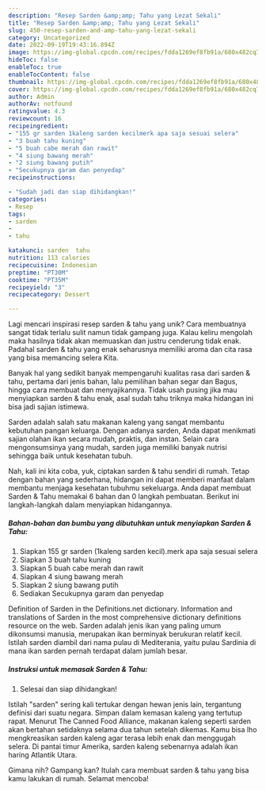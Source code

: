 ```yaml
---
description: "Resep Sarden &amp;amp; Tahu yang Lezat Sekali"
title: "Resep Sarden &amp;amp; Tahu yang Lezat Sekali"
slug: 450-resep-sarden-and-amp-tahu-yang-lezat-sekali
category: Uncategorized
date: 2022-09-19T19:43:16.894Z
image: https://img-global.cpcdn.com/recipes/fdda1269ef8fb91a/680x482cq70/sarden-tahu-foto-resep-utama.jpg
hideToc: false
enableToc: true
enableTocContent: false
thumbnail: https://img-global.cpcdn.com/recipes/fdda1269ef8fb91a/680x482cq70/sarden-tahu-foto-resep-utama.jpg
cover: https://img-global.cpcdn.com/recipes/fdda1269ef8fb91a/680x482cq70/sarden-tahu-foto-resep-utama.jpg
author: Admin
authorAv: notfound
ratingvalue: 4.3
reviewcount: 16
recipeingredient:
- "155 gr sarden 1kaleng sarden kecilmerk apa saja sesuai selera"
- "3 buah tahu kuning"
- "5 buah cabe merah dan rawit"
- "4 siung bawang merah"
- "2 siung bawang putih"
- "Secukupnya garam dan penyedap"
recipeinstructions:

- "Sudah jadi dan siap dihidangkan!"
categories:
- Resep
tags:
- sarden
- 
- tahu

katakunci: sarden  tahu 
nutrition: 113 calories
recipecuisine: Indonesian
preptime: "PT30M"
cooktime: "PT35M"
recipeyield: "3"
recipecategory: Dessert

---
```





Lagi mencari inspirasi resep sarden &amp; tahu yang unik? Cara membuatnya sangat tidak terlalu sulit namun tidak gampang juga. Kalau keliru mengolah maka hasilnya tidak akan memuaskan dan justru cenderung tidak enak. Padahal sarden &amp; tahu yang enak seharusnya memiliki aroma dan cita rasa yang bisa memancing selera Kita.





Banyak hal yang sedikit banyak mempengaruhi kualitas rasa dari sarden &amp; tahu, pertama dari jenis bahan, lalu pemilihan bahan segar dan Bagus, hingga cara membuat dan menyajikannya. Tidak usah pusing jika mau menyiapkan sarden &amp; tahu enak,      asal sudah tahu triknya maka hidangan ini bisa jadi sajian istimewa.














Sarden adalah salah satu makanan kaleng yang sangat membantu kebutuhan pangan keluarga. Dengan adanya sarden, Anda dapat menikmati sajian olahan ikan secara mudah, praktis, dan instan. Selain cara mengonsumsinya yang mudah, sarden juga memiliki banyak nutrisi sehingga baik untuk kesehatan tubuh.






Nah, kali ini kita coba, yuk, ciptakan sarden &amp; tahu sendiri di rumah. Tetap dengan bahan yang sederhana, hidangan ini dapat memberi manfaat dalam membantu menjaga kesehatan tubuhmu sekeluarga. Anda dapat membuat Sarden &amp; Tahu memakai 6 bahan dan 0 langkah pembuatan. Berikut ini langkah-langkah dalam menyiapkan hidangannya.

<!--inarticleads1-->

##### Bahan-bahan dan bumbu yang dibutuhkan untuk menyiapkan Sarden &amp; Tahu:

1. Siapkan 155 gr sarden (1kaleng sarden kecil).merk apa saja sesuai selera
1. Siapkan 3 buah tahu kuning
1. Siapkan 5 buah cabe merah dan rawit
1. Siapkan 4 siung bawang merah
1. Siapkan 2 siung bawang putih
1. Sediakan Secukupnya garam dan penyedap


Definition of Sarden in the Definitions.net dictionary. Information and translations of Sarden in the most comprehensive dictionary definitions resource on the web. Sarden adalah jenis ikan yang paling umum dikonsumsi manusia, merupakan ikan berminyak berukuran relatif kecil. Istilah sarden diambil dari nama pulau di Mediterania, yaitu pulau Sardinia di mana ikan sarden pernah terdapat dalam jumlah besar. 

<!--inarticleads2-->

##### Instruksi untuk memasak Sarden &amp; Tahu:


1. Selesai dan siap dihidangkan!

Istilah &#34;sarden&#34; sering kali tertukar dengan hewan jenis lain, tergantung definisi dari suatu negara. Simpan dalam kemasan kaleng yang tertutup rapat. Menurut The Canned Food Alliance, makanan kaleng seperti sarden akan bertahan setidaknya selama dua tahun setelah dikemas. Kamu bisa lho mengkreasikan sarden kaleng agar terasa lebih enak dan menggugah selera. Di pantai timur Amerika, sarden kaleng sebenarnya adalah ikan haring Atlantik Utara. 

Gimana nih? Gampang kan? Itulah cara membuat sarden &amp; tahu yang bisa kamu lakukan di rumah. Selamat mencoba!
